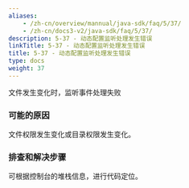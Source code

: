 ```yaml
---
aliases:
    - /zh-cn/overview/mannual/java-sdk/faq/5/37/
    - /zh-cn/docs3-v2/java-sdk/faq/5/37/
description: 5-37 - 动态配置监听处理发生错误
linkTitle: 5-37 - 动态配置监听处理发生错误
title: 5-37 - 动态配置监听处理发生错误
type: docs
weight: 37
---
```






文件发生变化时，监听事件处理失败

### 可能的原因

文件权限发生变化或目录权限发生变化。

### 排查和解决步骤

可根据控制台的堆栈信息，进行代码定位。